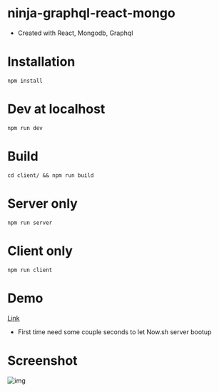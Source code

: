# ninja-graphql-react-mongo
- Created with React, Mongodb, Graphql

# Installation
`npm install`

# Dev at localhost
`npm run dev`

# Build
`cd client/ && npm run build`

# Server only
`npm run server`

# Client only
`npm run client`

# Demo
[Link](https://reactgraphqlmongodbbooklist-ezreeosguz.now.sh)
- First time need some couple seconds to let Now.sh server bootup

# Screenshot
![img](https://raw.githubusercontent.com/ookangzheng/ninja-graphql-react-mongo/master/Demo-gif.gif)
